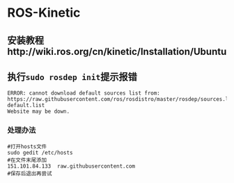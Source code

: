 # ROS-Kinetic


## 安装教程http://wiki.ros.org/cn/kinetic/Installation/Ubuntu


## 执行`sudo rosdep init`提示报错
```
ERROR: cannot download default sources list from:
https://raw.githubusercontent.com/ros/rosdistro/master/rosdep/sources.list.d/20-default.list
Website may be down.
```
### 处理办法
```
#打开hosts文件
sudo gedit /etc/hosts
#在文件末尾添加
151.101.84.133  raw.githubusercontent.com
#保存后退出再尝试
```
